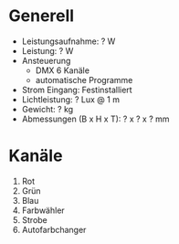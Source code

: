 # Generell

- Leistungsaufnahme: ? W
- Leistung: ? W
- Ansteuerung
    - DMX 6 Kanäle
    - automatische Programme
- Strom Eingang: Festinstalliert
- Lichtleistung: ? Lux @ 1 m
- Gewicht: ? kg
- Abmessungen (B x H x T): ? x ? x ? mm

# Kanäle

1. Rot
2. Grün
3. Blau
4. Farbwähler
5. Strobe
6. Autofarbchanger
